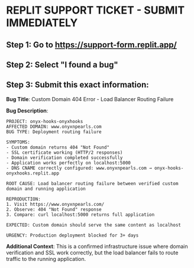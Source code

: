 # REPLIT SUPPORT TICKET - SUBMIT IMMEDIATELY

## Step 1: Go to https://support-form.replit.app/
## Step 2: Select "I found a bug"
## Step 3: Submit this exact information:

**Bug Title**: Custom Domain 404 Error - Load Balancer Routing Failure

**Bug Description**:
```
PROJECT: onyx-hooks-onyxhooks
AFFECTED DOMAIN: www.onyxnpearls.com
BUG TYPE: Deployment routing failure

SYMPTOMS:
- Custom domain returns 404 "Not Found" 
- SSL certificate working (HTTP/2 responses)
- Domain verification completed successfully
- Application works perfectly on localhost:5000
- DNS CNAME correctly configured: www.onyxnpearls.com → onyx-hooks-onyxhooks.replit.app

ROOT CAUSE: Load balancer routing failure between verified custom domain and running application

REPRODUCTION:
1. Visit https://www.onyxnpearls.com/ 
2. Observe: 404 "Not Found" response
3. Compare: curl localhost:5000 returns full application

EXPECTED: Custom domain should serve the same content as localhost

URGENCY: Production deployment blocked for 3+ days
```

**Additional Context**: This is a confirmed infrastructure issue where domain verification and SSL work correctly, but the load balancer fails to route traffic to the running application.